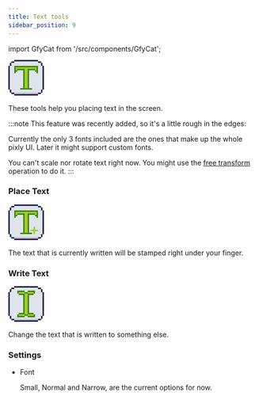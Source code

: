 ```yaml
---
title: Text tools
sidebar_position: 9
---
```

import GfyCat from '/src/components/GfyCat';

![Icon](./icons/text.png)

These tools help you placing text in the screen.

:::note
This feature was recently added, so it's a little rough in the edges:

Currently the only 3 fonts included are the ones that make up the whole pixly UI. Later it might support custom fonts.

You can't scale nor rotate text right now. You might use the [free transform] operation to do it.
:::

### Place Text
![Icon place](./icons/placetext.png)

The text that is currently written will be stamped right under your finger.


### Write Text
![Icon write](./icons/writetext.png)

Change the text that is written to something else.


### Settings

+ Font

  Small, Normal and Narrow, are the current options for now.


<GfyCat id="ShimmeringAnimatedHawaiianmonkseal"/>

[free transform]: ../../mainmenu/edit/free-transform.md